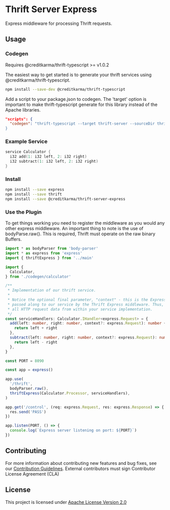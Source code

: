 # Thrift Server Express

Express middleware for processing Thrift requests.

## Usage

### Codegen

Requires @creditkarma/thrift-typescript >= v1.0.2

The easiest way to get started is to generate your thrift services using @creditkarma/thrift-typescript.

```sh
npm install --save-dev @creditkarma/thrift-typescript
```

Add a script to your package.json to codegen. The 'target' option is important to make thrift-typescript generate for this library instead of the Apache libraries.

```json
"scripts": {
  "codegen": "thrift-typescript --target thrift-server --sourceDir thrift --outDir codegen
}
```

### Example Service

```c
service Calculator {
  i32 add(1: i32 left, 2: i32 right)
  i32 subtract(1: i32 left, 2: i32 right)
}
```

### Install

```sh
npm install --save express
npm install --save thrift
npm install --save @creditkarma/thrift-server-express
```

### Use the Plugin

To get things working you need to register the middleware as you would any other express middleware. An important thing to note is the use of bodyParse.raw(). This is required, Thrift must operate on the raw binary Buffers.

```typescript
import * as bodyParser from 'body-parser'
import * as express from 'express'
import { thriftExpress } from '../main'

import {
  Calculator,
} from './codegen/calculator'

/**
 * Implementation of our thrift service.
 *
 * Notice the optional final parameter, "context" - this is the Express request object,
 * passed along to our service by the Thrift Express middleware. Thus, you have access to
 * all HTTP request data from within your service implementation.
 */
const serviceHandlers: Calculator.IHandler<express.Request> = {
  add(left: number, right: number, context?: express.Request): number {
    return left + right
  },
  subtract(left: number, right: number, context?: express.Request): number {
    return left - right
  },
}

const PORT = 8090

const app = express()

app.use(
  '/thrift',
  bodyParser.raw(),
  thriftExpress(Calculator.Processor, serviceHandlers),
)

app.get('/control', (req: express.Request, res: express.Response) => {
  res.send('PASS')
})

app.listen(PORT, () => {
  console.log(`Express server listening on port: ${PORT}`)
})
```

## Contributing

For more information about contributing new features and bug fixes, see our [Contribution Guidelines](https://github.com/creditkarma/CONTRIBUTING.md).
External contributors must sign Contributor License Agreement (CLA)

## License

This project is licensed under [Apache License Version 2.0](./LICENSE)
